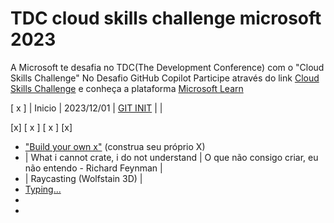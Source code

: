 # TDC cloud skills challenge microsoft 2023
A Microsoft te desafia no TDC(The Development Conference) com o "Cloud Skills Challenge" No Desafio GitHub Copilot Participe através do link [Cloud Skills Challenge](https://promo.thedevconf.com/fut23-microsoft?utm_campaign=tdc_future_2023_-_microsoft_cloud_skills&utm_medium=email&utm_source=RD+Station#rd-column-kyojxu8e) e conheça a plataforma [Microsoft Learn](https://learn.microsoft.com/pt-br/collections/xkwnhy6w1j4g?WT.mc_id=cloudskillschallenge_65a891fe-5159-4238-a524-2205991e67b2)


 [ x ] | Inicio | 2023/12/01 | [GIT INIT](https://learn.microsoft.com/pt-br/training/modules/intro-to-git/0-introduction) | |
 
 [x] 
 [ x ] 
 [ x ]
 [x] 

- ["Build your own x"](https://github.com/Sevistuo/https-github.com-danistefanovic-build-your-own-x) (construa seu próprio X)
- | What i cannot crate, i do not understand | O que não consigo criar, eu não entendo - Richard Feynman |
- | Raycasting (Wolfstain 3D) |  
- [Typing...](https://www.youtube.com/watch?v=vGQSG_YnTOw&t=10s)
- 
- 





